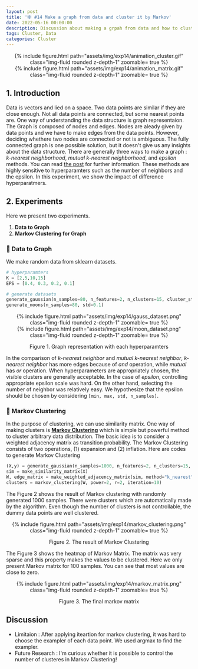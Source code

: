 ```yaml
---
layout: post
title: '🕸 #14 Make a graph from data and cluster it by Markov'
date: 2022-05-16 00:00:00 
description: Discussion about making a grpah from data and how to cluster them.
tags: Cluster, Data
categories: Cluster
---
```



<center>
<div class="row mt-3">
        <div class="col-sm mt-3 mt-md-0">
            {% include figure.html path="assets/img/exp14/animation_cluster.gif" class="img-fluid rounded z-depth-1" zoomable= true %}
        </div>
        <div class="col-sm mt-3 mt-md-0">
            {% include figure.html path="assets/img/exp14/animation_matrix.gif" class="img-fluid rounded z-depth-1" zoomable= true %}
        </div>
</div>
</center>

## 1. Introduction 

Data is vectors and lied on a space. Two data points are similar if they are close enough. Not all data points are connected, but some nearest points are. One way of understanding the data structure is graph representaion. The Graph is composed of nodes and edges. Nodes are aleady given by data points and we have to make edges from the data points. However, deciding whethere two nodes are connected or not is ambiguous. The fully connected graph is one possible solution, but it doesn't give us any insights about the data structure. There are generally three ways to make a graph : 
*k-nearest neighborhood*, *mutual k-nearest neighborhood*, and *epsilon* methods. You can read [the post](https://fxnnxc.github.io/knowledge/kn3-spectral-cluster/) for further information. These methods are highly sensitive to hyperparamters such as the number of neighbors and the epsilon. In this experiment, we show the impact of difference hyperparatmers. 


## 2. Experiments

Here we present two experiments. 

1. **Data to Graph**
2. **Markov Clustering for Graph**

###  🧪 Data to Graph

We make random data from sklearn datasets.

```python
# hyperparamters
K = [2,5,10,15]
EPS = [0.4, 0.3, 0.2, 0.1]

# generate datasets
generate_gaussian(n_samples=80, n_features=2, n_clusters=15, cluster_std=1.5)
generate_moons(n_samples=80, std=0.1)
```

<center>

<div class="row mt-3">
        <div class="col-sm mt-3 mt-md-0">
        {% include figure.html path="assets/img/exp14/gauss_dataset.png" class="img-fluid rounded z-depth-1" zoomable= true %}
        </div>
        <div class="col-sm mt-3 mt-md-0">
        {% include figure.html path="assets/img/exp14/moon_dataset.png" class="img-fluid rounded z-depth-1" zoomable= true %}
        </div>
    
</div>
<p> Figure 1. Graph representation with each hyperparamters</p> 
</center>

In the comparison of *k-nearest neighbor* and *mutual k-nearest neighbor*,  *k-nearest neighbor* has more edges because of *and* operation, while *mutual* has *or* operation. When hyperparameters are appropriately chosen, the visible clusters are generally acceptable. In the case of *epsilon*, controlling appropriate epsilon scale was hard. On the other hand, selecting the number of neighbor was relatively easy. We hypothesize that the epsilon should be chosen by considering `[min, max, std, n_samples]`.


### 🧪 Markov Clustering 


In the purpose of clustering, we can use similarity matrix. One way of making clusters is [**Markov Clustering**](https://fxnnxc.github.io/knowledge/kn6-markov-clustering/) which is simple but powerful method to cluster arbitrary data distribution.  The basic idea is to consider a weighted adjacency matrix as transition probability. The Markov Clustering consists of two operations, (1) expansion and (2) inflation. Here are codes to generate Markov Clustering

```python
(X,y) = generate_gaussian(n_samples=1000, n_features=2, n_clusters=15, cluster_std=1.0)
sim = make_similarity_matrix(X)
W, edge_matrix = make_weighted_adjacency_matrix(sim, method="k_nearest", n_neighbors=5)
clusters = markov_clustering(W, power=2, r=2, iteration=10)
```

The Figure 2 shows the result of Markov clustering with randomly generated 1000 samples. There were clusters which are automatically made by the algorithm. Even though the number of clusters is not controllable, the dummy data points are well clustered.  


<div class="row mt-3">
<center>
        <div class="col-sm-9 mt-3 mt-md-0">
        {% include figure.html path="assets/img/exp14/markov_clustering.png" class="img-fluid rounded z-depth-1" zoomable= true %}
    </div>
    <p> Figure 2. The result of Markov Clustering </p>
    </center>
</div>

The Figure 3 shows the heatmap of Markov Matrix. The matrix was very sparse and this property makes the values to be clustered. Here we only present Markov matrix for 100 samples. You can see that most values are close to zero. 


<div class="row mt-3">
<center>
        <div class="col-sm-9 mt-3 mt-md-0">
        {% include figure.html path="assets/img/exp14/markov_matrix.png" class="img-fluid rounded z-depth-1" zoomable= true %}
    </div>
    <p> Figure 3. The final markov matrix </p>
    </center>
</div>





## Discussion

* Limitaion : After applying iteartion for markov clustering, it was hard to choose the exampler of each data point. We used argmax to find the exampler.
* Future Research : I'm curious whether it is possible to control the number of clusteres in Markov Clustering!